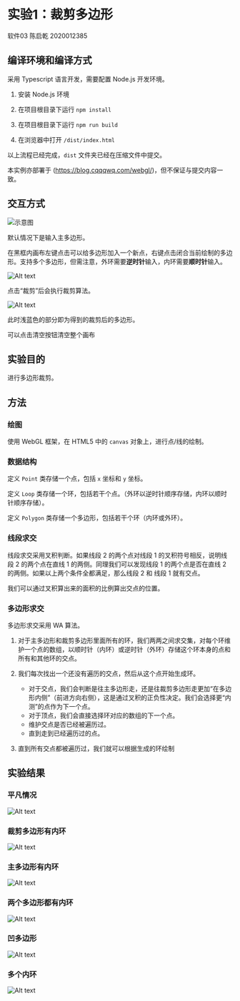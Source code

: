 # 实验1：裁剪多边形

软件03 陈启乾 2020012385

## 编译环境和编译方式

采用 Typescript 语言开发，需要配置 Node.js 开发环境。

1. 安装 Node.js 环境

2. 在项目根目录下运行 `npm install`

3. 在项目根目录下运行 `npm run build`

4. 在浏览器中打开 `/dist/index.html`

以上流程已经完成，`dist` 文件夹已经在压缩文件中提交。

本实例亦部署于 (https://blog.cqqqwq.com/webgl/)，但不保证与提交内容一致。

## 交互方式

![示意图](image.png)

默认情况下是输入主多边形。

在黑框内画布左键点击可以给多边形加入一个新点，右键点击闭合当前绘制的多边形。支持多个多边形，但需注意，外环需要**逆时针**输入，内环需要**顺时针**输入。

![Alt text](image-1.png)

点击“裁剪”后会执行裁剪算法。

![Alt text](image-2.png)

此时浅蓝色的部分即为得到的裁剪后的多边形。

可以点击清空按钮清空整个画布

## 实验目的

进行多边形裁剪。

## 方法

### 绘图

使用 WebGL 框架，在 HTML5 中的 `canvas` 对象上，进行点/线的绘制。

### 数据结构

定义 `Point` 类存储一个点，包括 `x` 坐标和 `y` 坐标。

定义 `Loop` 类存储一个环，包括若干个点。（外环以逆时针顺序存储，内环以顺时针顺序存储）。

定义 `Polygon` 类存储一个多边形，包括若干个环（内环或外环）。

### 线段求交

线段求交采用叉积判断。如果线段 2 的两个点对线段 1 的叉积符号相反，说明线段 2 的两个点在直线 1 的两侧。同理我们可以发现线段 1 的两个点是否在直线 2 的两侧。如果以上两个条件全都满足，那么线段 2 和 线段 1 就有交点。

我们可以通过叉积算出来的面积的比例算出交点的位置。

### 多边形求交

多边形求交采用 WA 算法。

1. 对于主多边形和裁剪多边形里面所有的环，我们两两之间求交集，对每个环维护一个点的数组，以顺时针（内环）或逆时针（外环）存储这个环本身的点和所有和其他环的交点。

2. 我们每次找出一个还没有遍历的交点，然后从这个点开始生成环。

    + 对于交点，我们会判断是往主多边形走，还是往裁剪多边形走更加“在多边形内侧”（前进方向右侧），这是通过叉积的正负性决定。我们会选择更“内测”的点作为下一个点。
    + 对于顶点，我们会直接选择环对应的数组的下一个点。
    + 维护交点是否已经被遍历过。
    + 直到走到已经遍历过的点。

3. 直到所有交点都被遍历过，我们就可以根据生成的环绘制


## 实验结果


### 平凡情况

![Alt text](image-3.png)


### 裁剪多边形有内环

![Alt text](image-4.png)

### 主多边形有内环

![Alt text](image-5.png)


### 两个多边形都有内环

![Alt text](image-6.png)


### 凹多边形

![Alt text](image-7.png)


### 多个内环

![Alt text](image-8.png)